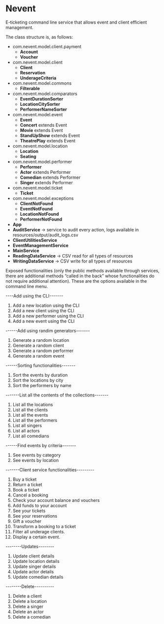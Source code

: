 # Nevent
E-ticketing command line service that allows event and client efficient management.

The class structure is, as follows:

* com.nevent.model.client.payment
    * **Account**
    * **Voucher**
* com.nevent.model.client
    * **Client**
    * **Reservation**
    * **UnderageCriteria**
* com.nevent.model.commons
    * **Filterable**
* com.nevent.model.comparators
    * **EventDurationSorter**
    * **LocationCitySorter**
    * **PerformerNameSorter**
* com.nevent.model.event
    * **Event**
    * **Concert** extends Event
    * **Movie** extends Event
    * **StandUpShow** extends Event
    * **TheatrePlay** extends Event
* com.nevent.model.location
    * **Location**
    * **Seating**
* com.nevent.model.performer
    * **Performer**
    * **Actor** extends Performer
    * **Comedian** extends Performer
    * **Singer** extends Performer
* com.nevent.model.ticket
    * **Ticket**
* com.nevent.model.exceptions
    * **ClientNotFound**
    * **EventNotFound**
    * **LocationNotFound**
    * **PerformerNotFound**
* **App**
* **AuditService** -> service to audit every action, logs available in resources/output/audit_logs.csv
* **ClientUtilitiesService**
* **EventManagementService**
* **MainService**
* **ReadingDataService** -> CSV read for all types of resources
* **WritingDataService** -> CSV write for all types of resources

Exposed functionalities (only the public methods available through services, there are additional methods “called in the back” whose functionalities do not require additional attention). These are the options available in the command line menu.

----Add using the CLI-------

1. Add a new location using the CLI
2. Add a new client using the CLI
3. Add a new performer using the CLI
4. Add a new event using the CLI

------Add using randim generators-------

1. Generate a random location
2. Generate a random client
3. Generate a random performer
4. Generate a random event

------Sorting functionalities-------

1. Sort the events by duration
2. Sort the locations by city
3. Sort the performers by name

-------List all the contents of the collections-------

1. List all the locations
2. List all the clients
3. List all the events
4. List all the performers
5. List all singers
6. List all actors
7. List all comedians

------Find events by criteria-------

1. See events by category
2. See events by location

-------Client service functionalities---------

1. Buy a ticket
2. Return a ticket
3. Book a ticket
4. Cancel a booking
5. Check your account balance and vouchers
6. Add funds to your account
7. See your tickets
8. See your reservations
9. Gift a voucher
10. Transform a booking to a ticket
11. Filter all underage clients.
12. Display a certain event.

--------Updates--------

1. Update client details
2. Update location details
3. Update singer details
4. Update actor details
5. Update comedian details

--------Delete----------

1. Delete a client
2. Delete a location
3. Delete a singer
4. Delete an actor
5. Delete a comedian



     

